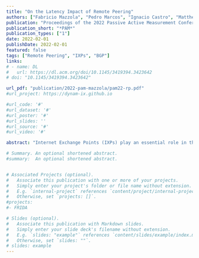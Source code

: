 ```yaml
---
title: "On the Latency Impact of Remote Peering"
authors: ["Fabricio Mazzola", "Pedro Marcos", "Ignacio Castro", "Matthew Luckie", "Marinho Barcellos"]
publication: "Proceedings of the 2022 Passive Active Measurement Conference (PAM)"
publication_short: "*PAM*"
publication_types: ["1"]
date: 2022-02-01
publishDate: 2022-02-01
featured: false
tags: ["Remote Peering", "IXPs", "BGP"]
links:
# - name: DL
#   url: https://dl.acm.org/doi/10.1145/3419394.3423642
# doi: "10.1145/3419394.3423642"

url_pdf: "publication/2022-pam-mazzola/pam22-rp.pdf"
#url_project: https://dynam-ix.github.io

#url_code: '#'
#url_dataset: '#'
#url_poster: '#'
#url_slides: ''
#url_source: '#'
#url_video: '#'

abstract: "Internet Exchange Points (IXPs) play an essential role in the Internet, providing a fabric for thousands of Autonomous Systems (ASes) to interconnect. Initially designed to keep local traffic local, IXPs now interconnect ASes all over the world, and the premise that IXP routes should be shorter and faster than routes through a transit provider may not be valid anymore. Using BGP views from eight IXPs (three in Brazil, two in the U.S., and one each in London, Amsterdam, and Johannesburg), a transit connection at each of these locations, and latency measurements we collected in May 2021, we compare the latency to reach the same addresses using routes from remote peers, local peers, and transit providers. For four of these IXPs, at least 71.4% of prefixes advertised by remote peers also had a local peering route, BGP generally preferred the remote route due to its shorter AS path, but the local route had lower latency than the remote route in the majority of cases. When a remote route was the only peering route available at an IXP, it had slightly lower latency than a corresponding transit route available outside the IXP for >57.6% of the prefixes for seven of the eight IXPs."

# Summary. An optional shortened abstract.
#summary:  An optional shortened abstract.


# Associated Projects (optional).
#   Associate this publication with one or more of your projects.
#   Simply enter your project's folder or file name without extension.
#   E.g. `internal-project` references `content/project/internal-project/index.md`.
#   Otherwise, set `projects: []`.
#projects:
#- FRIDA

# Slides (optional).
#   Associate this publication with Markdown slides.
#   Simply enter your slide deck's filename without extension.
#   E.g. `slides: "example"` references `content/slides/example/index.md`.
#   Otherwise, set `slides: ""`.
# slides: example
---
```





